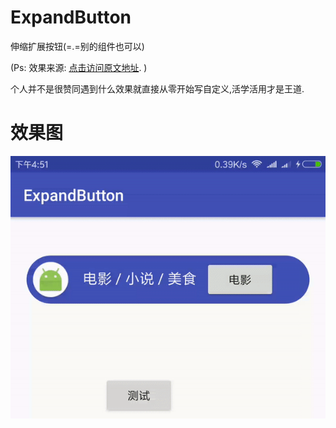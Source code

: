 # ExpandButton
伸缩扩展按钮(=.=别的组件也可以)

(Ps: 效果来源: <a href="http://mp.weixin.qq.com/s/4CAb2gSSiM4_tQItPEi1Rw" target="_blank">点击访问原文地址</a>. )

个人并不是很赞同遇到什么效果就直接从零开始写自定义,活学活用才是王道.

# 效果图
![效果图](https://github.com/ViewStub/ExpandButton/blob/master/effect/effect.gif)
